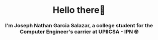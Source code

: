 <h1 align="center">Hello there👋</h1>
<h3 align="center">I'm Joseph Nathan Garcia Salazar, a college student for the Computer Engineer's carrier at UPIICSA - IPN 🤓</h3>

<!--
**NathanErak/NathanErak** is a ✨ _special_ ✨ repository because its `README.md` (this file) appears on your GitHub profile.

Here are some ideas to get you started:

- 🔭 I’m currently working on ...
- 🌱 I’m currently learning ...
- 👯 I’m looking to collaborate on ...
- 🤔 I’m looking for help with ...
- 💬 Ask me about ...
- 📫 How to reach me: ...
- 😄 Pronouns: ...
- ⚡ Fun fact: ...
-->
